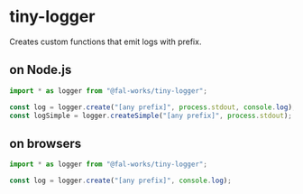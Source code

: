# tiny-logger

Creates custom functions that emit logs with prefix.

## on Node.js

```js
import * as logger from "@fal-works/tiny-logger";

const log = logger.create("[any prefix]", process.stdout, console.log);
const logSimple = logger.createSimple("[any prefix]", process.stdout);
```

## on browsers

```js
import * as logger from "@fal-works/tiny-logger";

const log = logger.create("[any prefix]", console.log);
```
